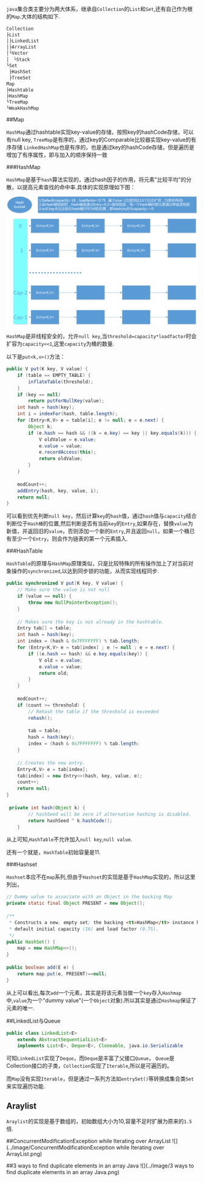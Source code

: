 `java`集合类主要分为两大体系，继承自`Collection`的`List`和`Set`,还有自己作为根的`Map`.大体的结构如下.
```
Collection
├List
│├LinkedList
│├ArrayList
│└Vector
│　└Stack
└Set
 ├HashSet
 ├TreeSet
Map
├Hashtable
├HashMap
└TreeMap
└WeakHashMap

```

##Map

`HashMap`通过hashtable实现key-value的存储，按照key的hashCode存储，可以有null key,
`TreeMap`是有序的，通过key的Comparable比较器实现key-value的有序存储
`LinkedHashMap`也是有序的，也是通过key的hashCode存储，但是遍历是增加了有序属性，即与加入的顺序保持一致

###HashMap

`HashMap`是基于`hash`算法实现的，通过hash因子的作用，将元素"比较平均"的分散，以提高元素查找的命中率.具体的实现原理如下图：

![](../image/HashMap.png)

`HashMap`是非线程安全的，允许`null key`,当`threshold=capacity*loadfactor`时会扩容为`capacity<<1`,这里`capacity`为桶的数量.


以下是`put<k,v>()`方法：


```java
public V put(K key, V value) {
    if (table == EMPTY_TABLE) {
        inflateTable(threshold);
    }
    if (key == null)
        return putForNullKey(value);
    int hash = hash(key);
    int i = indexFor(hash, table.length);
    for (Entry<K,V> e = table[i]; e != null; e = e.next) {
        Object k;
        if (e.hash == hash && ((k = e.key) == key || key.equals(k))) {
            V oldValue = e.value;
            e.value = value;
            e.recordAccess(this);
            return oldValue;
        }
    }

    modCount++;
    addEntry(hash, key, value, i);
    return null;
}
```


可以看到优先判断`null key`，然后计算`key`的`hash`值，通过`hash`值与`capacity`结合判断位于`Hash桶`的位置,然后判断是否有当前`key`的`Entry`,如果存在，替换`value`为新值，并返回旧的`value`，否则添加一个新的`Entry`,并且返回`null`，如果一个桶已有至少一个`Entry`，则会作为链表的第一个元素插入.

###HashTable

`HashTable`的原理与`HashMap`原理类似，只是比较特殊的所有操作加上了对当前对象操作的`synchronized`,以达到同步锁的功能，从而实现线程同步.


```java
public synchronized V put(K key, V value) {
    // Make sure the value is not null
    if (value == null) {
        throw new NullPointerException();
    }

    // Makes sure the key is not already in the hashtable.
    Entry tab[] = table;
    int hash = hash(key);
    int index = (hash & 0x7FFFFFFF) % tab.length;
    for (Entry<K,V> e = tab[index] ; e != null ; e = e.next) {
        if ((e.hash == hash) && e.key.equals(key)) {
            V old = e.value;
            e.value = value;
            return old;
        }
    }

    modCount++;
    if (count >= threshold) {
        // Rehash the table if the threshold is exceeded
        rehash();

        tab = table;
        hash = hash(key);
        index = (hash & 0x7FFFFFFF) % tab.length;
    }

    // Creates the new entry.
    Entry<K,V> e = tab[index];
    tab[index] = new Entry<>(hash, key, value, e);
    count++;
    return null;
}

 private int hash(Object k) {
        // hashSeed will be zero if alternative hashing is disabled.
        return hashSeed ^ k.hashCode();
    }
```


从上可知,`HashTable`不允许加入`null key`,`null value`.

还有一个就是，`HashTable`初始容量是11.

###Hashset

`Hashset`本应不在`map`系列,但由于`Hashset`的实现是基于`HashMap`实现的，所以这里列出，

```java
// Dummy value to associate with an Object in the backing Map
private static final Object PRESENT = new Object();

/**
 * Constructs a new, empty set; the backing <tt>HashMap</tt> instance has
 * default initial capacity (16) and load factor (0.75).
 */
public HashSet() {
    map = new HashMap<>();
}

public boolean add(E e) {
    return map.put(e, PRESENT)==null;
}
```


从上可以看出,每次`add`一个元素，其实是将该元素当做一个`key`存入`Hashmap`中,`value`为一个"dummy value"(一个`Object`对象).所以其实是通过`Hashmap`保证了元素的唯一.

##LinkedList与Queue

```java
public class LinkedList<E>
    extends AbstractSequentialList<E>
    implements List<E>, Deque<E>, Cloneable, java.io.Serializable
```

可知`LinkedList`实现了`Deque`，而`Deque`是丰富了父接口`Queue`，
`Queue`是Collection接口的子类，`Collection`实现了`Iterable`,所以是可遍历的。

而`Map`没有实现`Iterable`，但是通过一系列方法如`entrySet()`等转换成集合类`Set`来实现遍历功能.

## Araylist

`Araylist`的实现是基于数组的，初始数组大小为10,容量不足时扩展为原来的`1.5`倍.

##ConcurrentModificationException while Iterating over ArrayList
![](../image/ConcurrentModificationException while Iterating over ArrayList.png)

##3 ways to find duplicate elements in an array Java
![](../image/3 ways to find duplicate elements in an array Java.png)


